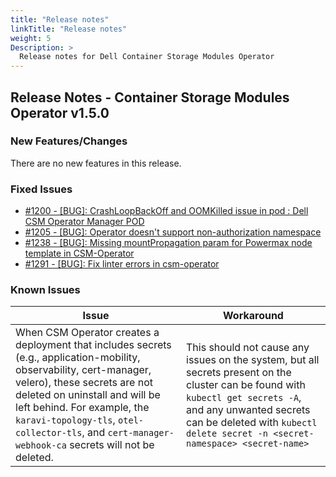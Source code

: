 ```yaml
---
title: "Release notes"
linkTitle: "Release notes"
weight: 5
Description: >
  Release notes for Dell Container Storage Modules Operator
---
```


## Release Notes - Container Storage Modules Operator v1.5.0












### New Features/Changes

There are no new features in this release.

### Fixed Issues

- [#1200 - [BUG]: CrashLoopBackOff and OOMKilled issue in pod : Dell CSM Operator Manager POD](https://github.com/dell/csm/issues/1200)
- [#1205 - [BUG]: Operator doesn't support non-authorization namespace](https://github.com/dell/csm/issues/1205)
- [#1238 - [BUG]: Missing mountPropagation param for Powermax node template in CSM-Operator](https://github.com/dell/csm/issues/1238)
- [#1291 - [BUG]: Fix linter errors in csm-operator](https://github.com/dell/csm/issues/1291)

### Known Issues
| Issue | Workaround |
|-------|------------|
| When CSM Operator creates a deployment that includes secrets (e.g., application-mobility, observability, cert-manager, velero), these secrets are not deleted on uninstall and will be left behind. For example, the `karavi-topology-tls`, `otel-collector-tls`, and `cert-manager-webhook-ca` secrets will not be deleted. | This should not cause any issues on the system, but all secrets present on the cluster can be found with `kubectl get secrets -A`, and any unwanted secrets can be deleted with `kubectl delete secret -n <secret-namespace> <secret-name>`|
